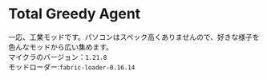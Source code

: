 # Total Greedy Agent
一応、工業モッドです。パソコンはスペック高くありませんので、好きな様子を色んなモッドから広い集めます。  
マイクラのバージョン：`1.21.8`  
モッドローダー:`fabric-loader-0.16.14`